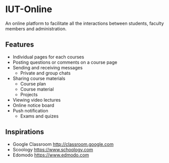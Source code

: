 # IUT-Online
An online platform to facilitate all the interactions between students, faculty members and administration.

## Features
* Individual pages for each courses
* Posting questions or comments on a course page
* Sending and receiving messages
  * Private and group chats
* Sharing course materials
  * Course plan
  * Course material
  * Projects
* Viewing video lectures
* Online notice board
* Push notification
  * Exams and quizes

## Inspirations
* Google Classroom http://classroom.google.com
* Scoology https://www.schoology.com
* Edomodo https://www.edmodo.com
